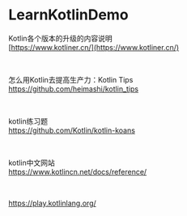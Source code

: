 # LearnKotlinDemo



Kotlin各个版本的升级的内容说明  
[https://www.kotliner.cn/](https://www.kotliner.cn/)

<br/>

怎么用Kotlin去提高生产力：Kotlin Tips    
https://github.com/heimashi/kotlin_tips    

<br/>

kotlin练习题    
https://github.com/Kotlin/kotlin-koans    

<br/>

kotlin中文网站    
https://www.kotlincn.net/docs/reference/    

<br/>

https://play.kotlinlang.org/